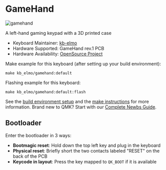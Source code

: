 # GameHand

![gamehand](https://i.imgur.com/ia3bcUBh.jpg)

A left-hand gaming keypad with a 3D printed case

* Keyboard Maintainer: [kb-elmo](https://github.com/kb-elmo)
* Hardware Supported: GameHand rev.1 PCB
* Hardware Availability: [OpenSource Project](https://github.com/kb-elmo/GameHand)

Make example for this keyboard (after setting up your build environment):

    make kb_elmo/gamehand:default

Flashing example for this keyboard:

    make kb_elmo/gamehand:default:flash

See the [build environment setup](https://docs.qmk.fm/#/getting_started_build_tools) and the [make instructions](https://docs.qmk.fm/#/getting_started_make_guide) for more information. Brand new to QMK? Start with our [Complete Newbs Guide](https://docs.qmk.fm/#/newbs).


## Bootloader

Enter the bootloader in 3 ways:

* **Bootmagic reset**: Hold down the top left key and plug in the keyboard
* **Physical reset**: Briefly short the two contacts labeled "RESET" on the back of the PCB
* **Keycode in layout**: Press the key mapped to `QK_BOOT` if it is available
